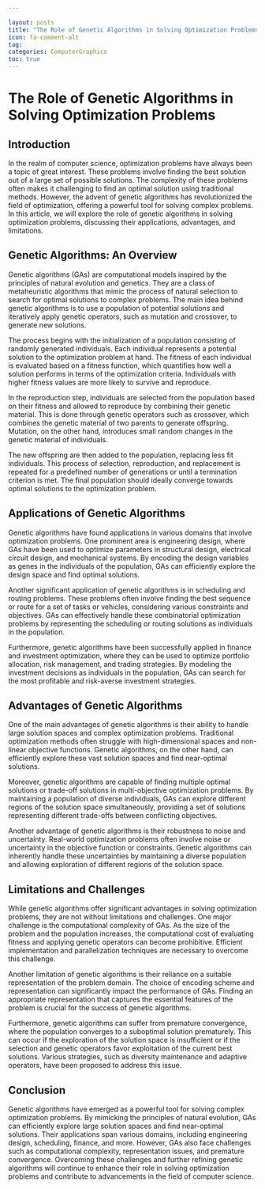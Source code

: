```yaml
---

layout: posts
title: "The Role of Genetic Algorithms in Solving Optimization Problems"
icon: fa-comment-alt
tag:      
categories: ComputerGraphics
toc: true
---
```




# The Role of Genetic Algorithms in Solving Optimization Problems

## Introduction

In the realm of computer science, optimization problems have always been a topic of great interest. These problems involve finding the best solution out of a large set of possible solutions. The complexity of these problems often makes it challenging to find an optimal solution using traditional methods. However, the advent of genetic algorithms has revolutionized the field of optimization, offering a powerful tool for solving complex problems. In this article, we will explore the role of genetic algorithms in solving optimization problems, discussing their applications, advantages, and limitations.

## Genetic Algorithms: An Overview

Genetic algorithms (GAs) are computational models inspired by the principles of natural evolution and genetics. They are a class of metaheuristic algorithms that mimic the process of natural selection to search for optimal solutions to complex problems. The main idea behind genetic algorithms is to use a population of potential solutions and iteratively apply genetic operators, such as mutation and crossover, to generate new solutions.

The process begins with the initialization of a population consisting of randomly generated individuals. Each individual represents a potential solution to the optimization problem at hand. The fitness of each individual is evaluated based on a fitness function, which quantifies how well a solution performs in terms of the optimization criteria. Individuals with higher fitness values are more likely to survive and reproduce.

In the reproduction step, individuals are selected from the population based on their fitness and allowed to reproduce by combining their genetic material. This is done through genetic operators such as crossover, which combines the genetic material of two parents to generate offspring. Mutation, on the other hand, introduces small random changes in the genetic material of individuals.

The new offspring are then added to the population, replacing less fit individuals. This process of selection, reproduction, and replacement is repeated for a predefined number of generations or until a termination criterion is met. The final population should ideally converge towards optimal solutions to the optimization problem.

## Applications of Genetic Algorithms

Genetic algorithms have found applications in various domains that involve optimization problems. One prominent area is engineering design, where GAs have been used to optimize parameters in structural design, electrical circuit design, and mechanical systems. By encoding the design variables as genes in the individuals of the population, GAs can efficiently explore the design space and find optimal solutions.

Another significant application of genetic algorithms is in scheduling and routing problems. These problems often involve finding the best sequence or route for a set of tasks or vehicles, considering various constraints and objectives. GAs can effectively handle these combinatorial optimization problems by representing the scheduling or routing solutions as individuals in the population.

Furthermore, genetic algorithms have been successfully applied in finance and investment optimization, where they can be used to optimize portfolio allocation, risk management, and trading strategies. By modeling the investment decisions as individuals in the population, GAs can search for the most profitable and risk-averse investment strategies.

## Advantages of Genetic Algorithms

One of the main advantages of genetic algorithms is their ability to handle large solution spaces and complex optimization problems. Traditional optimization methods often struggle with high-dimensional spaces and non-linear objective functions. Genetic algorithms, on the other hand, can efficiently explore these vast solution spaces and find near-optimal solutions.

Moreover, genetic algorithms are capable of finding multiple optimal solutions or trade-off solutions in multi-objective optimization problems. By maintaining a population of diverse individuals, GAs can explore different regions of the solution space simultaneously, providing a set of solutions representing different trade-offs between conflicting objectives.

Another advantage of genetic algorithms is their robustness to noise and uncertainty. Real-world optimization problems often involve noise or uncertainty in the objective function or constraints. Genetic algorithms can inherently handle these uncertainties by maintaining a diverse population and allowing exploration of different regions of the solution space.

## Limitations and Challenges

While genetic algorithms offer significant advantages in solving optimization problems, they are not without limitations and challenges. One major challenge is the computational complexity of GAs. As the size of the problem and the population increases, the computational cost of evaluating fitness and applying genetic operators can become prohibitive. Efficient implementation and parallelization techniques are necessary to overcome this challenge.

Another limitation of genetic algorithms is their reliance on a suitable representation of the problem domain. The choice of encoding scheme and representation can significantly impact the performance of GAs. Finding an appropriate representation that captures the essential features of the problem is crucial for the success of genetic algorithms.

Furthermore, genetic algorithms can suffer from premature convergence, where the population converges to a suboptimal solution prematurely. This can occur if the exploration of the solution space is insufficient or if the selection and genetic operators favor exploitation of the current best solutions. Various strategies, such as diversity maintenance and adaptive operators, have been proposed to address this issue.

## Conclusion

Genetic algorithms have emerged as a powerful tool for solving complex optimization problems. By mimicking the principles of natural evolution, GAs can efficiently explore large solution spaces and find near-optimal solutions. Their applications span various domains, including engineering design, scheduling, finance, and more. However, GAs also face challenges such as computational complexity, representation issues, and premature convergence. Overcoming these challenges and further refining genetic algorithms will continue to enhance their role in solving optimization problems and contribute to advancements in the field of computer science.